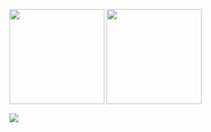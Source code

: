 <div>
  <img height="170" src="https://github-readme-stats-sigma-five.vercel.app/api?username=hilanzy&show_icons=true&hide_border=true" />
  <img height="170" src="https://github-readme-streak-stats.herokuapp.com?user=hilanzy&hide_border=true&date_format=M%20j%5B%2C%20Y%5D&ring=7EDDCF&fire=7EDDCF" /> 
</div>

![](https://komarev.com/ghpvc/?username=hilanzy&color=brightgreen)


<!--
**hilanzy/hilanzy** is a ✨ _special_ ✨ repository because its `README.md` (this file) appears on your GitHub profile.

Here are some ideas to get you started:

- 🔭 I’m currently working on ...
- 🌱 I’m currently learning ...
- 👯 I’m looking to collaborate on ...
- 🤔 I’m looking for help with ...
- 💬 Ask me about ...
- 📫 How to reach me: ...
- 😄 Pronouns: ...
- ⚡ Fun fact: ...
-->
